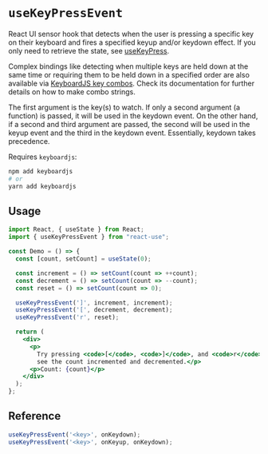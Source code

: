 # `useKeyPressEvent`

React UI sensor hook that detects when the user is pressing a specific
key on their keyboard and fires a specified keyup and/or keydown effect. If
you only need to retrieve the state, see [useKeyPress](useKeyPress.md).

Complex bindings like detecting when multiple keys are held down at the same
time or requiring them to be held down in a specified order are also available
via [KeyboardJS key combos](https://github.com/RobertWHurst/KeyboardJS).
Check its documentation for further details on how to make combo strings.

The first argument is the key(s) to watch. If only a second argument
(a function) is passed, it will be used in the keydown event. On the other hand,
if a second and third argument are passed, the second will be used in the keyup
event and the third in the keydown event. Essentially, keydown takes precedence.

Requires `keyboardjs`:
```bash
npm add keyboardjs
# or
yarn add keyboardjs
```

## Usage

```jsx
import React, { useState } from React;
import { useKeyPressEvent } from "react-use";

const Demo = () => {
  const [count, setCount] = useState(0);

  const increment = () => setCount(count => ++count);
  const decrement = () => setCount(count => --count);
  const reset = () => setCount(count => 0);

  useKeyPressEvent(']', increment, increment);
  useKeyPressEvent('[', decrement, decrement);
  useKeyPressEvent('r', reset);

  return (
    <div>
      <p>
        Try pressing <code>[</code>, <code>]</code>, and <code>r</code> to
        see the count incremented and decremented.</p>
      <p>Count: {count}</p>
    </div>
  );
};
```

## Reference

```js
useKeyPressEvent('<key>', onKeydown);
useKeyPressEvent('<key>', onKeyup, onKeydown);
```
